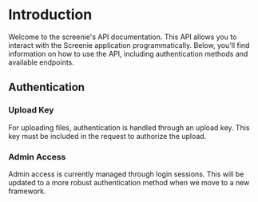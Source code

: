 # Introduction

Welcome to the screenie's API documentation. This API allows you to interact with the Screenie application programmatically. Below, you'll find information on how to use the API, including authentication methods and available endpoints.

## Authentication

### Upload Key
For uploading files, authentication is handled through an upload key. This key must be included in the request to authorize the upload.

### Admin Access
Admin access is currently managed through login sessions. This will be updated to a more robust authentication method when we move to a new framework.
